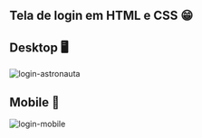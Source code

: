 ## Tela de login em HTML e CSS :grin:

## Desktop :desktop_computer:
![login-astronauta](https://user-images.githubusercontent.com/98062444/163501968-48f3c08e-4fed-4829-8d42-2c91a3c9e045.png)

## Mobile :iphone:
![login-mobile](https://user-images.githubusercontent.com/98062444/163502324-0dac7a5f-c453-4921-85d3-b9a2b498dc77.png)
